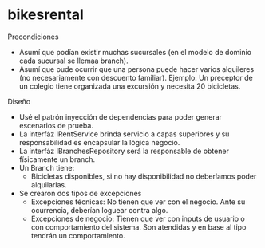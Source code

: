 # bikesrental

Precondiciones
- Asumí que podían existir muchas sucursales (en el modelo de dominio cada sucursal se llemaa branch).
- Asumí que pude ocurrir que una persona puede hacer varios alquileres (no necesariamente con descuento familiar). Ejemplo: Un preceptor de un colegio tiene organizada una excursión y necesita 20 bicicletas.

Diseño
- Usé el patrón inyección de dependencias para poder generar escenarios de prueba.
- La interfáz IRentService brinda servicio a capas superiores y su responsabilidad es encapsular la lógica negocio. 
- La interfáz IBranchesRepository será la responsable de obtener físicamente un branch.
- Un Branch tiene:
	- Bicicletas disponibles, si no hay disponibilidad no deberíamos poder alquilarlas.
- Se crearon dos tipos de excepciones
	- Excepciones técnicas: No tienen que ver con el negocio. Ante su ocurrencia, deberían loguear contra algo.
	- Excepciones de negocio: Tienen que ver con inputs de usuario o con comportamiento del sistema. Son atendidas y en base al tipo tendrán un comportamiento.
	



